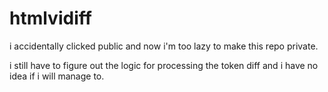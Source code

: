 # htmlvidiff

i accidentally clicked public and now i'm too lazy to make this repo private.

i still have to figure out the logic for processing the token diff and i have no
idea if i will manage to.